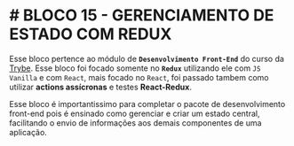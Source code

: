 # # BLOCO 15 - GERENCIAMENTO DE ESTADO COM REDUX  

Esse bloco pertence ao módulo de **`Desenvolvimento Front-End`** do curso da [Trybe](https://www.betrybe.com/).
Esse bloco foi focado somente no **`Redux`** utilizando ele com ``JS Vanilla`` e com ``React``, mais focado no ``React``,
foi passado tambem como utilizar **actions assícronas** e testes **React-Redux**.

Esse bloco é importantissimo para completar o pacote de desenvolvimento front-end pois é ensinado como gerenciar e criar um estado central, facilitando o envio de informações aos demais componentes de uma aplicação.